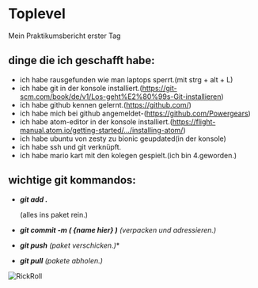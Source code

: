 # Toplevel
Mein Praktikumsbericht erster Tag

## dinge die ich geschafft habe:

* ich habe rausgefunden wie man laptops sperrt.(mit strg + alt + L)
* ich habe git in der konsole installiert.(https://git-scm.com/book/de/v1/Los-geht%E2%80%99s-Git-installieren)
* ich habe github kennen gelernt.(https://github.com/)
* ich habe mich bei github angemeldet-(https://github.com/Powergears)
* ich habe atom-editor in der konsole installiert.(https://flight-manual.atom.io/getting-started/.../installing-atom/)
* ich habe ubuntu von zesty zu bionic geupdated(in der konsole)
* ich habe ssh und git verknüpft.
* ich habe mario kart mit den kolegen gespielt.(ich bin 4.geworden.)


## wichtige git kommandos:

* ***git add .***

   (alles ins paket rein.)
* ***git commit -m ( {name hier} )***
   *(verpacken und adressieren.)*

* ***git push***
   *(paket verschicken.)**
* ***git pull***
   *(pakete abholen.)*

![RickRoll](https://images2.minutemediacdn.com/image/upload/c_fill,g_auto,h_1248,w_2220/f_auto,q_auto,w_1100/v1555426693/shape/mentalfloss/rickrollheader.png "Never gonna give")
